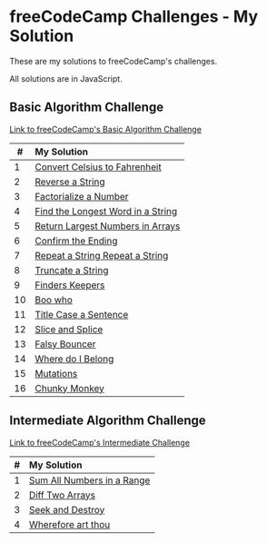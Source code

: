# freeCodeCamp Challenges - My Solution

These are my solutions to freeCodeCamp's challenges.

All solutions are in JavaScript.

## Basic Algorithm Challenge

[Link to freeCodeCamp's Basic Algorithm Challenge](https://learn.freecodecamp.org/javascript-algorithms-and-data-structures/basic-algorithm-scripting)

| #   | My Solution                                                                                            |
| --- | :----------------------------------------------------------------------------------------------------- |
| 1   | [Convert Celsius to Fahrenheit](basic-algorithm-scripting/01-convert-celsius-to-fahrenheit.js)         |
| 2   | [Reverse a String](basic-algorithm-scripting/02-reverse-a-string.js)                                   |
| 3   | [Factorialize a Number](basic-algorithm-scripting/03-factorialize-a-number.js)                         |
| 4   | [Find the Longest Word in a String](basic-algorithm-scripting/04-find-the-longest-word-in-a-string.js) |
| 5   | [Return Largest Numbers in Arrays](basic-algorithm-scripting/05-return-largest-numbers-in-arrays.js)   |
| 6   | [Confirm the Ending](basic-algorithm-scripting/06-confirm-the-ending.js)                               |
| 7   | [Repeat a String Repeat a String](basic-algorithm-scripting/07-repeat-a-string.js)                     |
| 8   | [Truncate a String](basic-algorithm-scripting/08-truncate-a-string.js)                                 |
| 9   | [Finders Keepers](basic-algorithm-scripting/09-finders-keepers.js)                                     |
| 10  | [Boo who](basic-algorithm-scripting/10-boo-who.js)                                                     |
| 11  | [Title Case a Sentence](basic-algorithm-scripting/11-title-case-a-sentence.js)                         |
| 12  | [Slice and Splice](basic-algorithm-scripting/12-slice-and-splice.js)                                   |
| 13  | [Falsy Bouncer](basic-algorithm-scripting/13-falsy-bouncer.js)                                         |
| 14  | [Where do I Belong](basic-algorithm-scripting/14-where-do-i-belong.js)                                 |
| 15  | [Mutations](basic-algorithm-scripting/15-mutations.js)                                                 |
| 16  | [Chunky Monkey](basic-algorithm-scripting/16-chunky-monkey.js)                                         |

## Intermediate Algorithm Challenge

[Link to freeCodeCamp's Intermediate Challenge](https://learn.freecodecamp.org/javascript-algorithms-and-data-structures/basic-algorithm-scripting/)

| #   | My Solution                                                                                     |
| --- | :---------------------------------------------------------------------------------------------- |
| 1   | [Sum All Numbers in a Range](intermediate-algorithm-scripting/01-sum-all-numbers-in-a-range.js) |
| 2   | [Diff Two Arrays](intermediate-algorithm-scripting/02-diff-two-arrays.js)                       |
| 3   | [Seek and Destroy](intermediate-algorithm-scripting/03-seek-and-destroy.js)                     |
| 4   | [Wherefore art thou](intermediate-algorithm-scripting/04-wherefore-art-thou.js)                 |
